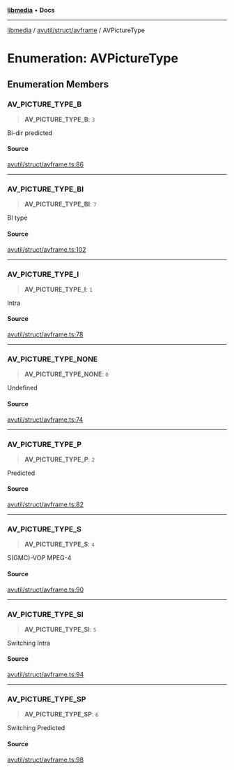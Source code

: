 [**libmedia**](../../../../README.md) • **Docs**

***

[libmedia](../../../../README.md) / [avutil/struct/avframe](../README.md) / AVPictureType

# Enumeration: AVPictureType

## Enumeration Members

### AV\_PICTURE\_TYPE\_B

> **AV\_PICTURE\_TYPE\_B**: `3`

Bi-dir predicted

#### Source

[avutil/struct/avframe.ts:86](https://github.com/zhaohappy/libmedia/blob/b4bb608d2b1c00d036d73fc8d222b1a97be53694/src/avutil/struct/avframe.ts#L86)

***

### AV\_PICTURE\_TYPE\_BI

> **AV\_PICTURE\_TYPE\_BI**: `7`

BI type

#### Source

[avutil/struct/avframe.ts:102](https://github.com/zhaohappy/libmedia/blob/b4bb608d2b1c00d036d73fc8d222b1a97be53694/src/avutil/struct/avframe.ts#L102)

***

### AV\_PICTURE\_TYPE\_I

> **AV\_PICTURE\_TYPE\_I**: `1`

Intra

#### Source

[avutil/struct/avframe.ts:78](https://github.com/zhaohappy/libmedia/blob/b4bb608d2b1c00d036d73fc8d222b1a97be53694/src/avutil/struct/avframe.ts#L78)

***

### AV\_PICTURE\_TYPE\_NONE

> **AV\_PICTURE\_TYPE\_NONE**: `0`

Undefined

#### Source

[avutil/struct/avframe.ts:74](https://github.com/zhaohappy/libmedia/blob/b4bb608d2b1c00d036d73fc8d222b1a97be53694/src/avutil/struct/avframe.ts#L74)

***

### AV\_PICTURE\_TYPE\_P

> **AV\_PICTURE\_TYPE\_P**: `2`

Predicted

#### Source

[avutil/struct/avframe.ts:82](https://github.com/zhaohappy/libmedia/blob/b4bb608d2b1c00d036d73fc8d222b1a97be53694/src/avutil/struct/avframe.ts#L82)

***

### AV\_PICTURE\_TYPE\_S

> **AV\_PICTURE\_TYPE\_S**: `4`

S(GMC)-VOP MPEG-4

#### Source

[avutil/struct/avframe.ts:90](https://github.com/zhaohappy/libmedia/blob/b4bb608d2b1c00d036d73fc8d222b1a97be53694/src/avutil/struct/avframe.ts#L90)

***

### AV\_PICTURE\_TYPE\_SI

> **AV\_PICTURE\_TYPE\_SI**: `5`

Switching Intra

#### Source

[avutil/struct/avframe.ts:94](https://github.com/zhaohappy/libmedia/blob/b4bb608d2b1c00d036d73fc8d222b1a97be53694/src/avutil/struct/avframe.ts#L94)

***

### AV\_PICTURE\_TYPE\_SP

> **AV\_PICTURE\_TYPE\_SP**: `6`

Switching Predicted

#### Source

[avutil/struct/avframe.ts:98](https://github.com/zhaohappy/libmedia/blob/b4bb608d2b1c00d036d73fc8d222b1a97be53694/src/avutil/struct/avframe.ts#L98)
